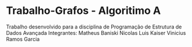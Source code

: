 # Trabalho-Grafos - Algoritimo A
Trabalho desenvolvido para a disciplina de Programação de Estrutura de Dados Avançada
Integrantes:
Matheus Baniski
Nicolas Luis Kaiser
Vinicius Ramos Garcia

